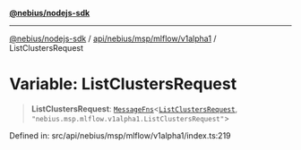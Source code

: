 [**@nebius/nodejs-sdk**](../../../../../../README.md)

---

[@nebius/nodejs-sdk](../../../../../../README.md) / [api/nebius/msp/mlflow/v1alpha1](../README.md) / ListClustersRequest

# Variable: ListClustersRequest

> **ListClustersRequest**: [`MessageFns`](../../../../../../runtime/protos/core/interfaces/MessageFns.md)\<[`ListClustersRequest`](../interfaces/ListClustersRequest.md), `"nebius.msp.mlflow.v1alpha1.ListClustersRequest"`\>

Defined in: src/api/nebius/msp/mlflow/v1alpha1/index.ts:219
